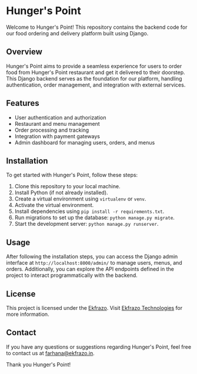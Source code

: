 # Hunger's Point

Welcome to Hunger's Point! This repository contains the backend code for our food ordering and delivery platform built using Django.

## Overview

Hunger's Point aims to provide a seamless experience for users to order food from Hunger's Point restaurant and get it delivered to their doorstep. This Django backend serves as the foundation for our platform, handling authentication, order management, and integration with external services.

## Features

- User authentication and authorization
- Restaurant and menu management
- Order processing and tracking
- Integration with payment gateways
- Admin dashboard for managing users, orders, and menus

## Installation

To get started with Hunger's Point, follow these steps:

1. Clone this repository to your local machine.
2. Install Python (if not already installed).
3. Create a virtual environment using `virtualenv` or `venv`.
4. Activate the virtual environment.
5. Install dependencies using `pip install -r requirements.txt`.
6. Run migrations to set up the database: `python manage.py migrate`.
7. Start the development server: `python manage.py runserver`.

## Usage

After following the installation steps, you can access the Django admin interface at `http://localhost:8000/admin/` to manage users, menus, and orders. Additionally, you can explore the API endpoints defined in the project to interact programmatically with the backend.

## License

This project is licensed under the [Ekfrazo](https://ekfrazo.com/). Visit [Ekfrazo Technologies](https://ekfrazo.com/) for more information.

## Contact

If you have any questions or suggestions regarding Hunger's Point, feel free to contact us at [farhana@ekfrazo.in](mailto:farhana@ekfrazo.in).

Thank you Hunger's Point!
